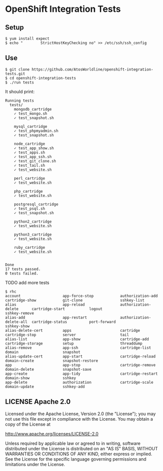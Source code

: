 # OpenShift Integration Tests

## Setup

    $ yum install expect
    $ echo "        StrictHostKeyChecking no" >> /etc/ssh/ssh_config

## Use

    $ git clone https://github.com/AtosWorldline/openshift-integration-tests.git
    $ cd openshift-integration-tests
    $ ./run tests

It should print: 

    Running tests
      tests/
        mongodb_cartridge
        ✓ test_mongo.sh
        ✓ test_snapshot.sh

        mysql_cartridge
        ✓ test_phpmyadmin.sh
        ✓ test_snapshot.sh

        node_cartridge
        ✓ test_app_show.sh
        ✓ test_apps.sh
        ✓ test_app_ssh.sh
        ✓ test_git_clone.sh
        ✓ test_tail.sh
        ✓ test_website.sh

        perl_cartridge
        ✓ test_website.sh

        php_cartridge
        ✓ test_website.sh

        postgresql_cartridge
        ✓ test_psql.sh
        ✓ test_snapshot.sh

        python2_cartridge
        ✓ test_website.sh

        python3_cartridge
        ✓ test_website.sh

        ruby_cartridge
        ✓ test_website.sh


    Done
    17 tests passed.
    0 tests failed.

TODO add more tests

```
$ rhc
account                   app-force-stop            authorization-add         cartridge-show            git-clone                 sshkey-list
alias                     app-reload                authorization-delete      cartridge-start           logout                    sshkey-remove
alias-add                 app-restart               authorization-delete-all  cartridge-status          port-forward              sshkey-show
alias-delete-cert         apps                      cartridge                 cartridge-stop            server                    tail
alias-list                app-show                  cartridge-add             cartridge-storage         setup                     threaddump
alias-remove              app-ssh                   cartridge-list            domain                    snapshot
alias-update-cert         app-start                 cartridge-reload          domain-create             snapshot-restore
app                       app-stop                  cartridge-remove          domain-delete             snapshot-save
app-create                app-tidy                  cartridge-restart         domain-show               sshkey
app-delete                authorization             cartridge-scale           domain-update             sshkey-add
```

## LICENSE Apache 2.0

Licensed under the Apache License, Version 2.0 (the "License");
you may not use this file except in compliance with the License.
You may obtain a copy of the License at

   http://www.apache.org/licenses/LICENSE-2.0

Unless required by applicable law or agreed to in writing, software
distributed under the License is distributed on an "AS IS" BASIS,
WITHOUT WARRANTIES OR CONDITIONS OF ANY KIND, either express or implied.
See the License for the specific language governing permissions and
limitations under the License.
